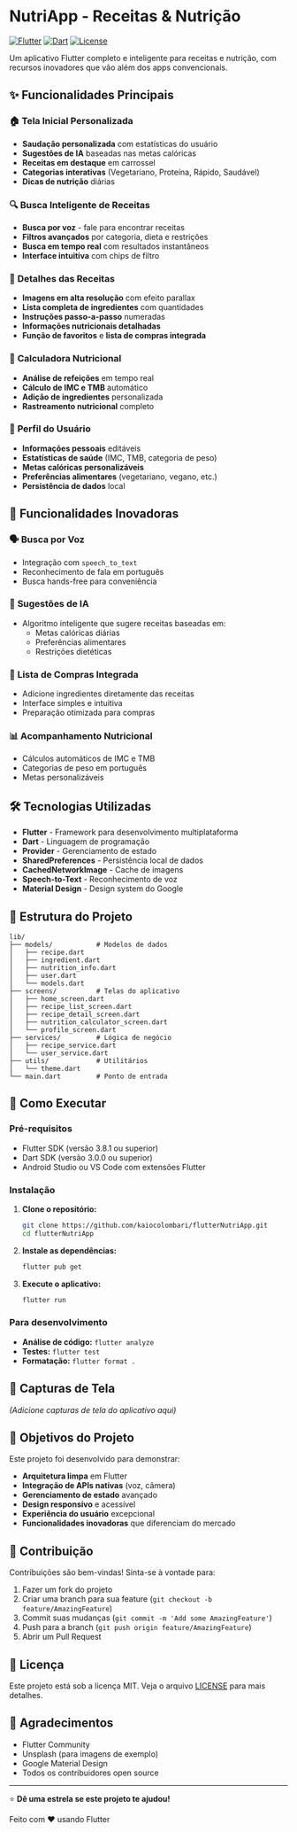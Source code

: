 # NutriApp - Receitas & Nutrição

[![Flutter](https://img.shields.io/badge/Flutter-3.8.1-blue.svg)](https://flutter.dev/)
[![Dart](https://img.shields.io/badge/Dart-3.0.0-blue.svg)](https://dart.dev/)
[![License](https://img.shields.io/badge/License-MIT-green.svg)](LICENSE)

Um aplicativo Flutter completo e inteligente para receitas e nutrição, com recursos inovadores que vão além dos apps convencionais.

## ✨ Funcionalidades Principais

### 🏠 **Tela Inicial Personalizada**
- **Saudação personalizada** com estatísticas do usuário
- **Sugestões de IA** baseadas nas metas calóricas
- **Receitas em destaque** em carrossel
- **Categorias interativas** (Vegetariano, Proteína, Rápido, Saudável)
- **Dicas de nutrição** diárias

### 🔍 **Busca Inteligente de Receitas**
- **Busca por voz** - fale para encontrar receitas
- **Filtros avançados** por categoria, dieta e restrições
- **Busca em tempo real** com resultados instantâneos
- **Interface intuitiva** com chips de filtro

### 📖 **Detalhes das Receitas**
- **Imagens em alta resolução** com efeito parallax
- **Lista completa de ingredientes** com quantidades
- **Instruções passo-a-passo** numeradas
- **Informações nutricionais detalhadas**
- **Função de favoritos** e **lista de compras integrada**

### 🧮 **Calculadora Nutricional**
- **Análise de refeições** em tempo real
- **Cálculo de IMC e TMB** automático
- **Adição de ingredientes** personalizada
- **Rastreamento nutricional** completo

### 👤 **Perfil do Usuário**
- **Informações pessoais** editáveis
- **Estatísticas de saúde** (IMC, TMB, categoria de peso)
- **Metas calóricas personalizáveis**
- **Preferências alimentares** (vegetariano, vegano, etc.)
- **Persistência de dados** local

## 🚀 **Funcionalidades Inovadoras**

### 🗣️ **Busca por Voz**
- Integração com `speech_to_text`
- Reconhecimento de fala em português
- Busca hands-free para conveniência

### 🤖 **Sugestões de IA**
- Algoritmo inteligente que sugere receitas baseadas em:
  - Metas calóricas diárias
  - Preferências alimentares
  - Restrições dietéticas

### 🛒 **Lista de Compras Integrada**
- Adicione ingredientes diretamente das receitas
- Interface simples e intuitiva
- Preparação otimizada para compras

### 📊 **Acompanhamento Nutricional**
- Cálculos automáticos de IMC e TMB
- Categorias de peso em português
- Metas personalizáveis

## 🛠️ **Tecnologias Utilizadas**

- **Flutter** - Framework para desenvolvimento multiplataforma
- **Dart** - Linguagem de programação
- **Provider** - Gerenciamento de estado
- **SharedPreferences** - Persistência local de dados
- **CachedNetworkImage** - Cache de imagens
- **Speech-to-Text** - Reconhecimento de voz
- **Material Design** - Design system do Google

## 📁 **Estrutura do Projeto**

```
lib/
├── models/           # Modelos de dados
│   ├── recipe.dart
│   ├── ingredient.dart
│   ├── nutrition_info.dart
│   ├── user.dart
│   └── models.dart
├── screens/          # Telas do aplicativo
│   ├── home_screen.dart
│   ├── recipe_list_screen.dart
│   ├── recipe_detail_screen.dart
│   ├── nutrition_calculator_screen.dart
│   └── profile_screen.dart
├── services/         # Lógica de negócio
│   ├── recipe_service.dart
│   └── user_service.dart
├── utils/            # Utilitários
│   └── theme.dart
└── main.dart         # Ponto de entrada
```

## 🚀 **Como Executar**

### Pré-requisitos
- Flutter SDK (versão 3.8.1 ou superior)
- Dart SDK (versão 3.0.0 ou superior)
- Android Studio ou VS Code com extensões Flutter

### Instalação

1. **Clone o repositório:**
   ```bash
   git clone https://github.com/kaiocolombari/flutterNutriApp.git
   cd flutterNutriApp
   ```

2. **Instale as dependências:**
   ```bash
   flutter pub get
   ```

3. **Execute o aplicativo:**
   ```bash
   flutter run
   ```

### Para desenvolvimento

- **Análise de código:** `flutter analyze`
- **Testes:** `flutter test`
- **Formatação:** `flutter format .`

## 📱 **Capturas de Tela**

*(Adicione capturas de tela do aplicativo aqui)*

## 🎯 **Objetivos do Projeto**

Este projeto foi desenvolvido para demonstrar:

- **Arquitetura limpa** em Flutter
- **Integração de APIs nativas** (voz, câmera)
- **Gerenciamento de estado** avançado
- **Design responsivo** e acessível
- **Experiência do usuário** excepcional
- **Funcionalidades inovadoras** que diferenciam do mercado

## 🤝 **Contribuição**

Contribuições são bem-vindas! Sinta-se à vontade para:

1. Fazer um fork do projeto
2. Criar uma branch para sua feature (`git checkout -b feature/AmazingFeature`)
3. Commit suas mudanças (`git commit -m 'Add some AmazingFeature'`)
4. Push para a branch (`git push origin feature/AmazingFeature`)
5. Abrir um Pull Request

## 📝 **Licença**

Este projeto está sob a licença MIT. Veja o arquivo [LICENSE](LICENSE) para mais detalhes.

## 🙏 **Agradecimentos**

- Flutter Community
- Unsplash (para imagens de exemplo)
- Google Material Design
- Todos os contribuidores open source

---

⭐ **Dê uma estrela se este projeto te ajudou!**

Feito com ❤️ usando Flutter
